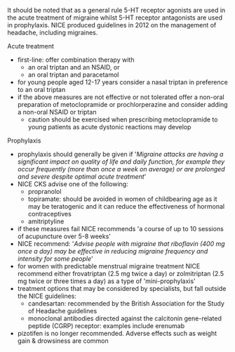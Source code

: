 It should be noted that as a general rule 5\-HT receptor agonists are used in the acute treatment of migraine whilst 5\-HT receptor antagonists are used in prophylaxis. NICE produced guidelines in 2012 on the management of headache, including migraines.  
  
Acute treatment  
* first\-line: offer combination therapy with
	+ an oral triptan and an NSAID, or
	+ an oral triptan and paracetamol
* for young people aged 12\-17 years consider a nasal triptan in preference to an oral triptan
* if the above measures are not effective or not tolerated offer a non\-oral preparation of metoclopramide or prochlorperazine and consider adding a non\-oral NSAID or triptan
	+ caution should be exercised when prescribing metoclopramide to young patients as acute dystonic reactions may develop

  
Prophylaxis  
* prophylaxis should generally be given if '*Migraine attacks are having a significant impact on quality of life and daily function, for example they occur frequently (more than once a week on average) or are prolonged and severe despite optimal acute treatment*'
* NICE CKS advise one of the following:
	+ propranolol
	+ topiramate: should be avoided in women of childbearing age as it may be teratogenic and it can reduce the effectiveness of hormonal contraceptives
	+ amitriptyline
* if these measures fail NICE recommends 'a course of up to 10 sessions of acupuncture over 5\-8 weeks'
* NICE recommend: '*Advise people with migraine that riboflavin (400 mg once a day) may be effective in reducing migraine frequency and intensity for some people*'
* for women with predictable menstrual migraine treatment NICE recommend either frovatriptan (2\.5 mg twice a day) or zolmitriptan (2\.5 mg twice or three times a day) as a type of 'mini\-prophylaxis'
* treatment options that may be considered by specialists, but fall outside the NICE guidelines:
	+ candesartan: recommended by the British Association for the Study of Headache guidelines
	+ monoclonal antibodies directed against the calcitonin gene\-related peptide (CGRP) receptor: examples include erenumab
* pizotifen is no longer recommended. Adverse effects such as weight gain \& drowsiness are common

